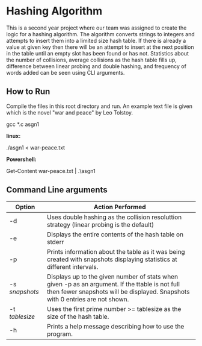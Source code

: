 # Hashing Algorithm

This is a second year project where our team was assigned to create the logic for a hashing algorithm. The algorithm converts strings to integers and attempts to insert them into a limited size hash table. If there is already a value at given key then there will be an attempt to insert at the next position in the table until an empty slot has been found or has not. Statistics about the number of collisions, average collisions as the hash table fills up, difference between linear probing and double hashing, and frequency of words added can be seen using CLI arguments.

## How to Run

Compile the files in this root directory and run. An example text file is given which is the novel "war and peace" by Leo Tolstoy.

gcc *.c asgn1

**linux:**

./asgn1 < war-peace.txt

**Powershell:**

Get-Content war-peace.txt | .\asgn1

## Command Line arguments

| Option         | Action Performed                                                                                                                                                                 |
|----------------|----------------------------------------------------------------------------------------------------------------------------------------------------------------------------------|
| -d             | Uses double hashing as the collision resoluttion strategy (linear probing is the default)                                                                                        |
| -e             | Displays the entire contents of the hash table on stderr                                                                                                                         |
| -p             | Prints information about the table as it was being created with snapshots displaying statistics at different intervals.                                                          |
| -s *snapshots* | Displays up to the given number of stats when given -p as an argument. If the ttable is not full then fewer snapshots will be displayed. Snapshots with 0 entries are not shown. |
| -t *tablesize* | Uses the first prime number >= tablesize as the size of the hash table. |
| -h    | Prints a help message describing how to use the program. |